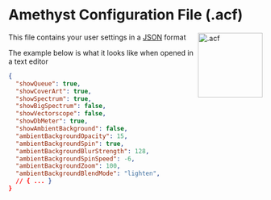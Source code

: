 # Amethyst Configuration File (.acf)

<img align="right" src="https://github.com/Geoxor/amethyst/raw/master/assets/images/acf.png" alt=".acf" width="128"/>

This file contains your user settings in a [JSON](https://en.wikipedia.org/wiki/JSON) format

The example below is what it looks like when opened in a text editor
```json
{
  "showQueue": true,
  "showCoverArt": true,
  "showSpectrum": true,
  "showBigSpectrum": false,
  "showVectorscope": false,
  "showDbMeter": true,
  "showAmbientBackground": false,
  "ambientBackgroundOpacity": 15,
  "ambientBackgroundSpin": true,
  "ambientBackgroundBlurStrength": 128,
  "ambientBackgroundSpinSpeed": -6,
  "ambientBackgroundZoom": 100,
  "ambientBackgroundBlendMode": "lighten",
  // { ... }
}
```
